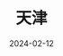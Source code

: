 ---
title: 天津
description: 天津市, 中国
date: 2024-02-12
weight: 2
resources:
    - src: DSCF3158_cover.JPG
      params:
          cover: true
---